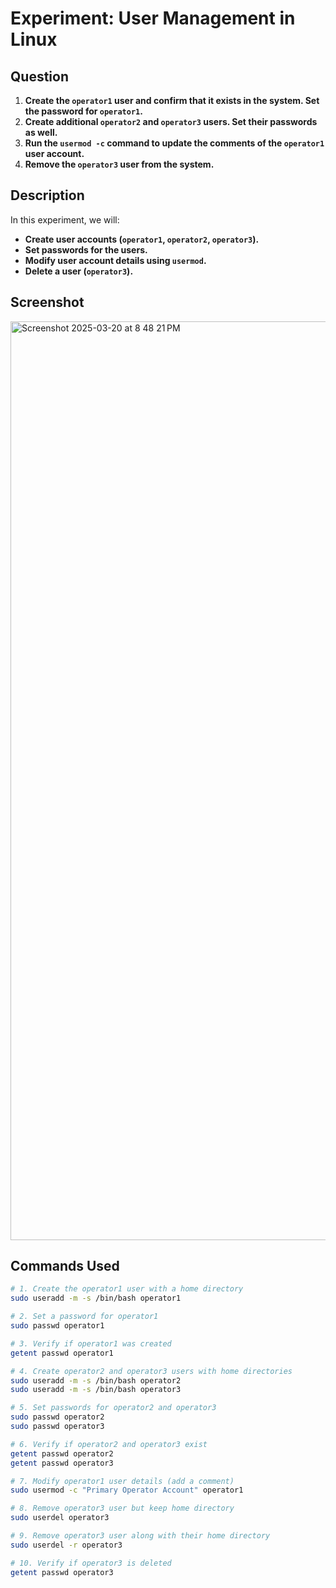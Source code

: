 # Experiment: User Management in Linux  

## Question  
1. **Create the `operator1` user and confirm that it exists in the system. Set the password for `operator1`.**  
2. **Create additional `operator2` and `operator3` users. Set their passwords as well.**  
3. **Run the `usermod -c` command to update the comments of the `operator1` user account.**  
4. **Remove the `operator3` user from the system.**  

## Description  

In this experiment, we will:  
- **Create user accounts (`operator1`, `operator2`, `operator3`).**  
- **Set passwords for the users.**  
- **Modify user account details using `usermod`.**  
- **Delete a user (`operator3`).**  

## Screenshot  
<img width="1470" alt="Screenshot 2025-03-20 at 8 48 21 PM" src="https://github.com/user-attachments/assets/92619ab4-e0e6-4037-a311-2e267953ead4" />

## Commands Used  

```bash
# 1. Create the operator1 user with a home directory
sudo useradd -m -s /bin/bash operator1

# 2. Set a password for operator1
sudo passwd operator1

# 3. Verify if operator1 was created
getent passwd operator1

# 4. Create operator2 and operator3 users with home directories
sudo useradd -m -s /bin/bash operator2
sudo useradd -m -s /bin/bash operator3

# 5. Set passwords for operator2 and operator3
sudo passwd operator2
sudo passwd operator3

# 6. Verify if operator2 and operator3 exist
getent passwd operator2
getent passwd operator3

# 7. Modify operator1 user details (add a comment)
sudo usermod -c "Primary Operator Account" operator1

# 8. Remove operator3 user but keep home directory
sudo userdel operator3

# 9. Remove operator3 user along with their home directory
sudo userdel -r operator3

# 10. Verify if operator3 is deleted
getent passwd operator3
